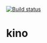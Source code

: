 [![Build status](https://ci.appveyor.com/api/projects/status/yebxy1vem625x6rv?svg=true)](https://ci.appveyor.com/project/iiwaasnet/rawf)

# kino
